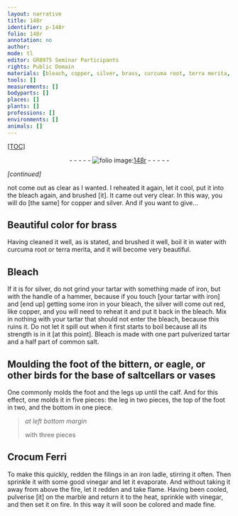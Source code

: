 ```yaml
---
layout: narrative
title: 148r
identifier: p-148r
folio: 148r
annotation: no
author:
mode: tl
editor: GR8975 Seminar Participants
rights: Public Domain
materials: [bleach, copper, silver, brass, curcuma root, terra merita, Bleach, tartar, iron, salt, Crocum Ferri, filings, vinegar, marble]
tools: []
measurements: []
bodyparts: []
places: []
plants: []
professions: []
environments: []
animals: []
---
```


<p><a href="{{ site.baseurl }}/diplomatic/">[TOC]</a></p><div class="folio" align="center">- - - - - <a href="http://gallica.bnf.fr/ark:/12148/btv1b10500001g/f301.image" target="_blank"><img src="https://cu-mkp.github.io/2017-workshop-edition/assets/photo-icon.png" alt="folio image: " style="display:inline-block; margin-bottom:-3px;"/>148r</a> - - - - - </div>  
 
*[continued]*
  
not come out as clear as I wanted. I reheated it again, let it cool, put it into the <span class="m">bleach</span> again, and brushed [it]. It came out very clear. In this way, you will do [the same] for <span class="m">copper</span> and <span class="m">silver</span>. And if you want to give...
 
 
  

## Beautiful color for <span class="m">brass</span>

 
Having cleaned it well, as is stated, and brushed it well, boil it in water with <span class="m">curcuma root</span> or <span class="m">terra merita</span>, and it will become very beautiful.
 
 
  

## <span class="m">Bleach</span>

 
If it is for <span class="m">silver</span>, do not grind your <span class="m">tartar</span> with <span class="sup">something made of</span> <span class="m">iron</span>, but with the handle of a hammer, because if you touch [your tartar with iron] and [end up] getting some <span class="m">iron</span> in your <span class="m">bleach</span>, the <span class="m">silver</span> will come out red, like <span class="m">copper</span>, and you will need to reheat it and put it back in the <span class="m">bleach</span>. Mix in nothing with your <span class="m">tartar</span> that should not enter the <span class="m">bleach</span>, because this ruins it. Do not let it spill out when it first starts to boil because all its strength is in it [at this point]. <span class="m">Bleach</span> is made with one part pulverized <span class="m">tartar</span> and a half part of common <span class="m">salt</span>.
 
 
  

## Moulding the foot of the bittern, or eagle, or other birds for the base of saltcellars or vases

 
One commonly molds the foot and the legs up until the calf. And for this effect, one molds it in five pieces: the leg in two pieces, the top of the foot in two, and the bottom in one piece.
 
> *at left bottom margin*
> 
> 
> with three pieces
 
 
  

## <span class="m">Crocum Ferri</span>

 
To make this quickly, redden the <span class="m">filings</span> in an <span class="m">iron</span> ladle, stirring it often. Then sprinkle it with some good <span class="m">vinegar</span> and let it evaporate. And without taking it away from above the fire, let it redden and take flame. Having been cooled, pulverise [it] on the <span class="m">marble</span> and return it to the heat, sprinkle with <span class="m">vinegar</span>, and then set it on fire. In this way it will soon be colored and made fine.
 
